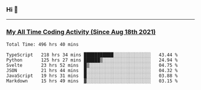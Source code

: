 ### Hi 🙂

---

### <a href="https://wakatime.com/@Eroxl">My All Time Coding Activity (Since Aug 18th 2021)</a>
<!--START_SECTION:waka-->

```text
Total Time: 496 hrs 40 mins

TypeScript   218 hrs 34 mins ███████████░░░░░░░░░░░░░░   43.44 %
Python       125 hrs 27 mins ██████▒░░░░░░░░░░░░░░░░░░   24.94 %
Svelte       23 hrs 52 mins  █▒░░░░░░░░░░░░░░░░░░░░░░░   04.75 %
JSON         21 hrs 44 mins  █░░░░░░░░░░░░░░░░░░░░░░░░   04.32 %
JavaScript   19 hrs 31 mins  █░░░░░░░░░░░░░░░░░░░░░░░░   03.88 %
Markdown     15 hrs 49 mins  ▓░░░░░░░░░░░░░░░░░░░░░░░░   03.15 %
```

<!--END_SECTION:waka-->
